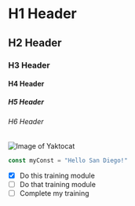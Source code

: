 # H1 Header
## H2 Header
### H3 Header
#### H4 Header
##### H5 Header
###### H6 Header

![Image of Yaktocat](https://octodex.github.com/images/yaktocat.png)

``` javascript
const myConst = "Hello San Diego!"
```
- [x] Do this training module
- [ ] Do that training module
- [ ] Complete my training
